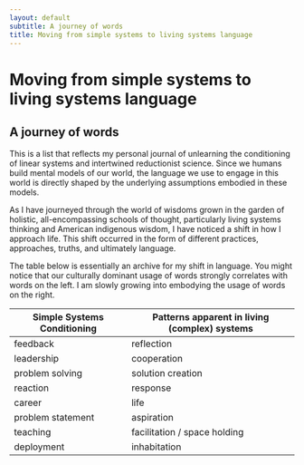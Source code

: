 ```yaml
---
layout: default
subtitle: A journey of words
title: Moving from simple systems to living systems language
---
```

# Moving from simple systems to living systems language 
## A journey of words 

This is a list that reflects my personal journal of unlearning the conditioning of linear systems and intertwined reductionist science. Since we humans build mental models of our world, the language we use to engage in this world is directly shaped by the underlying assumptions embodied in these models.

As I have journeyed through the world of wisdoms grown in the garden of holistic, all-encompassing schools of thought, particularly living systems thinking and American indigenous wisdom, I have noticed a shift in how I approach life. This shift occurred in the form of different practices, approaches, truths, and ultimately language. 

The table below is essentially an archive for my shift in language. You might notice that our culturally dominant usage of words strongly correlates with words on the left. I am slowly growing into embodying the usage of words on the right. 


| Simple Systems Conditioning | Patterns apparent in living (complex) systems |
| --------------------------- | --------------------------------------------- |
| feedback                    | reflection                                    |
| leadership                  | cooperation                                   |
| problem solving             | solution creation                             |
| reaction                    | response                                      |
| career                      | life                                          |
| problem statement           | aspiration                                    |
| teaching                    | facilitation / space holding                  |
| deployment                  | inhabitation                                  |
